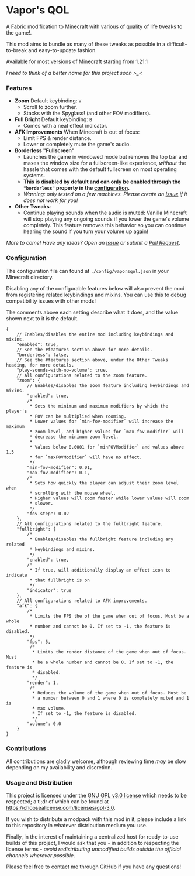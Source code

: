 # Vapor's QOL
A [Fabric](https://fabricmc.net/) modification to Minecraft with various of quality of life tweaks to the game!.

This mod aims to bundle as many of these tweaks as possible in a difficult-to-break and easy-to-update fashion.

Available for most versions of Minecraft starting from 1.21.1

*I need to think of a better name for this project soon >_<*

### Features
- **Zoom** Default keybinding: `V`
    - Scroll to zoom further.
    - Stacks with the Spyglass! (and other FOV modifiers).
- **Full Bright** Default keybinding: `B`
    - Comes with a neat effect indicator.
- **AFK Improvements** When Minecraft is out of focus:
    - Limit FPS & render distance.
    - Lower or completely mute the game's audio.
- **Borderless "Fullscreen"**
    - Launches the game in windowed mode but removes the top bar and maxes the window size for a fullscreen-like experience, *without* the hassle that comes with the default fullscreen on most operating systems.
    - **This is disabled by default and can only be enabled through the `"borderless"` property in the [configuration](#configuration).**
    - *Warning: only tested on a few machines. Please create an [Issue](/../../issues) if it does not work for you!*
- **Other Tweaks**:
    - Continue playing sounds when the audio is muted: Vanilla Minecraft will stop playing any ongoing sounds if you lower the game's volume completely. This feature removes this behavior so you can continue hearing the sound if you turn your volume up again!

*More to come! Have any ideas? Open an [Issue](../../issues) or submit a [Pull Request](../../pulls)*.

### Configuration
The configuration file can found at `./config/vaporsqol.json` in your Minecraft directory.

Disabling any of the configurable features below will also prevent the mod from registering related keybindings and mixins. You can use this to debug compatibility issues with other mods!

The comments above each setting describe what it does, and the value shown next to it is the default.
```json5
{
    // Enables/disables the entire mod including keybindings and mixins.
    "enabled": true,
    // See the #features section above for more details.
    "borderless": false,
    // See the #features section above, under the Other Tweaks heading, for more details.
    "play-sounds-with-no-volume": true,
    // All configurations related to the zoom feature.
    "zoom": {
        // Enables/disables the zoom feature including keybindings and mixins.
        "enabled": true,
        /*
         * Sets the minimum and maximum modifiers by which the player's
         * FOV can be multiplied when zooming.
         * Lower values for `min-fov-modifier` will increase the maximum
         * zoom level, and higher values for `max-fov-modifier` will
         * decrease the minimum zoom level.
         *
         * Values below 0.0001 for `minFOVModifier` and values above 1.5
         * for `maxFOVModifier` will have no effect.
         */
        "min-fov-modifier": 0.01,
        "max-fov-modifier": 0.1,
        /*
         * Sets how quickly the player can adjust their zoom level when
         * scrolling with the mouse wheel.
         * Higher values will zoom faster while lower values will zoom
         * slower.
         */
        "fov-step": 0.02
    },
    // All configurations related to the fullbright feature.
    "fullbright": {
        /*
         * Enables/disables the fullbright feature including any related
         * keybindings and mixins.
         */
        "enabled": true,
        /*
         * If true, will additionally display an effect icon to indicate
         * that fullbright is on
         */
        "indicator": true
    },
    // All configurations related to AFK improvements.
    "afk": {
        /* 
         * Limits the FPS the of the game when out of focus. Must be a whole
         * number and cannot be 0. If set to -1, the feature is disabled.
         */
        "fps": 5,
         /*
          * Limits the render distance of the game when out of focus. Must
          * be a whole number and cannot be 0. If set to -1, the feature is
          * disabled.
          */
        "render": 1,
         /*
          * Reduces the volume of the game when out of focus. Must be
          * a number between 0 and 1 where 0 is completely muted and 1 is
          * max volume.
          * If set to -1, the feature is disabled.
          */
        "volume": 0.0
    }
}
```

### Contributions
All contributions are gladly welcome, although reviewing time *may* be slow depending on my availability and discretion.

### Usage and Distribution
This project is licensed under the [GNU GPL v3.0 license](https://license.com) which needs to be respected; a tl;dr of which can be found at https://choosealicense.com/licenses/gpl-3.0.

If you wish to distribute a modpack with this mod in it, please include a link to this repository in whatever distribution medium you use.

Finally, in the interest of maintaining a centralized host for ready-to-use builds of this project, I would ask that you - in addition to respecting the license terms - *avoid redistributing unmodified builds outside the official channels wherever possible*.

Please feel free to contact me through GitHub if you have any questions!

